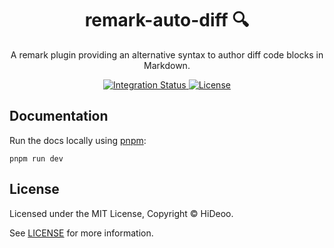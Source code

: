 <div align="center">
  <h1>remark-auto-diff 🔍</h1>
  <p>A remark plugin providing an alternative syntax to author diff code blocks in Markdown.</p>
</div>

<div align="center">
  <a href="https://github.com/HiDeoo/remark-auto-diff/actions/workflows/integration.yml">
    <img alt="Integration Status" src="https://github.com/HiDeoo/remark-auto-diff/actions/workflows/integration.yml/badge.svg" />
  </a>
  <a href="https://github.com/HiDeoo/remark-auto-diff/blob/main/LICENSE">
    <img alt="License" src="https://badgen.net/github/license/HiDeoo/remark-auto-diff" />
  </a>
  <br />
</div>

## Documentation

Run the docs locally using [pnpm](https://pnpm.io):

```shell
pnpm run dev
```

## License

Licensed under the MIT License, Copyright © HiDeoo.

See [LICENSE](https://github.com/HiDeoo/remark-auto-diff/blob/main/LICENSE) for more information.
